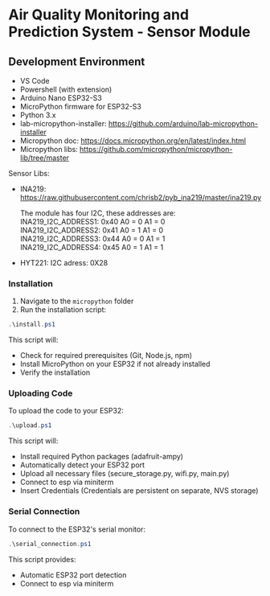 # Air Quality Monitoring and Prediction System - Sensor Module

## Development Environment

- VS Code
- Powershell (with extension)
- Arduino Nano ESP32-S3
- MicroPython firmware for ESP32-S3
- Python 3.x
- lab-micropython-installer: https://github.com/arduino/lab-micropython-installer
- Micropython doc: https://docs.micropython.org/en/latest/index.html
- Micropython libs: https://github.com/micropython/micropython-lib/tree/master

Sensor Libs:
- INA219: https://raw.githubusercontent.com/chrisb2/pyb_ina219/master/ina219.py

   The module has four I2C, these addresses are:<br>
   INA219_I2C_ADDRESS1:  0x40   A0 = 0  A1 = 0<br>
   INA219_I2C_ADDRESS2:  0x41   A0 = 1  A1 = 0<br>
   INA219_I2C_ADDRESS3:  0x44   A0 = 0  A1 = 1<br>
   INA219_I2C_ADDRESS4:  0x45   A0 = 1  A1 = 1<br>

- HYT221:
   I2C adress: 0X28

### Installation

1. Navigate to the `micropython` folder
2. Run the installation script:
```powershell
.\install.ps1
```
This script will:
- Check for required prerequisites (Git, Node.js, npm)
- Install MicroPython on your ESP32 if not already installed
- Verify the installation

### Uploading Code

To upload the code to your ESP32:
```powershell
.\upload.ps1
```
This script will:
- Install required Python packages (adafruit-ampy)
- Automatically detect your ESP32 port
- Upload all necessary files (secure_storage.py, wifi.py, main.py)
- Connect to esp via miniterm
- Insert Credentials (Credentials are persistent on separate, NVS storage)

### Serial Connection

To connect to the ESP32's serial monitor:
```powershell
.\serial_connection.ps1
```
This script provides:
- Automatic ESP32 port detection
- Connect to esp via miniterm
